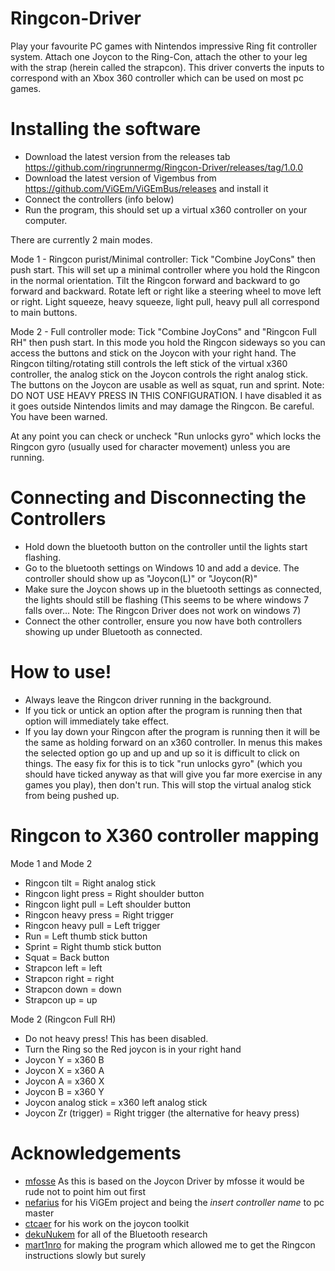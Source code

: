 # Ringcon-Driver
Play your favourite PC games with Nintendos impressive Ring fit controller system. Attach one Joycon to the Ring-Con, attach the other to your leg with the strap (herein called the strapcon). This driver converts the inputs to correspond with an Xbox 360 controller which can be used on most pc games.


# Installing the software
 * Download the latest version from the releases tab https://github.com/ringrunnermg/Ringcon-Driver/releases/tag/1.0.0
 * Download the latest version of Vigembus from https://github.com/ViGEm/ViGEmBus/releases and install it
 * Connect the controllers (info below) 
 * Run the program, this should set up a virtual x360 controller on your computer.
 
There are currently 2 main modes.

Mode 1 - Ringcon purist/Minimal controller: Tick "Combine JoyCons" then push start. This will set up a minimal controller where you hold the Ringcon in the normal orientation. Tilt the Ringcon forward and backward to go forward and backward. Rotate left or right like a steering wheel to move left or right. Light squeeze, heavy squeeze, light pull, heavy pull all correspond to main buttons.

Mode 2 - Full controller mode: Tick "Combine JoyCons" and "Ringcon Full RH" then push start. In this mode you hold the Ringcon sideways so you can access the buttons and stick on the Joycon with your right hand. The Ringcon tilting/rotating still controls the left stick of the virtual x360 controller, the analog stick on the Joycon controls the right analog stick. The buttons on the Joycon are usable as well as squat, run and sprint. Note: DO NOT USE HEAVY PRESS IN THIS CONFIGURATION. I have disabled it as it goes outside Nintendos limits and may damage the Ringcon. Be careful. You have been warned.

At any point you can check or uncheck "Run unlocks gyro" which locks the Ringcon gyro (usually used for character movement) unless you are running.

# Connecting and Disconnecting the Controllers
 * Hold down the bluetooth button on the controller until the lights start flashing.
 * Go to the bluetooth settings on Windows 10 and add a device. The controller should show up as "Joycon(L)" or "Joycon(R)"
 * Make sure the Joycon shows up in the bluetooth settings as connected, the lights should still be flashing (This seems to be where windows 7 falls over... Note: The Ringcon Driver does not work on windows 7)
 * Connect the other controller, ensure you now have both controllers showing up under Bluetooth as connected.

# How to use!
 * Always leave the Ringcon driver running in the background.
 * If you tick or untick an option after the program is running then that option will immediately take effect.
 * If you lay down your Ringcon after the program is running then it will be the same as holding forward on an x360 controller. In menus this makes the selected option go up and up and up so it is difficult to click on things. The easy fix for this is to tick "run unlocks gyro" (which you should have ticked anyway as that will give you far more exercise in any games you play), then don't run. This will stop the virtual analog stick from being pushed up. 

# Ringcon to X360 controller mapping
Mode 1 and Mode 2
 * Ringcon tilt = Right analog stick
 * Ringcon light press = Right shoulder button
 * Ringcon light pull = Left shoulder button
 * Ringcon heavy press = Right trigger
 * Ringcon heavy pull = Left trigger
 * Run = Left thumb stick button
 * Sprint = Right thumb stick button
 * Squat = Back button
 * Strapcon left = left
 * Strapcon right = right
 * Strapcon down = down
 * Strapcon up = up

Mode 2 (Ringcon Full RH)
 * Do not heavy press! This has been disabled.
 * Turn the Ring so the Red joycon is in your right hand
 * Joycon Y = x360 B
 * Joycon X = x360 A
 * Joycon A = x360 X
 * Joycon B = x360 Y
 * Joycon analog stick = x360 left analog stick
 * Joycon Zr (trigger) = Right trigger (the alternative for heavy press)

# Acknowledgements
- [mfosse](https://github.com/mfosse/JoyCon-Driver) As this is based on the Joycon Driver by mfosse it would be rude not to point him out first 
- [nefarius](https://github.com/ViGEm/ViGEmBus) for his ViGEm project and being the *insert controller name* to pc master
- [ctcaer](https://github.com/CTCaer/jc_toolkit) for his work on the joycon toolkit
- [dekuNukem](https://github.com/dekuNukem/Nintendo_Switch_Reverse_Engineering) for all of the Bluetooth research
- [mart1nro](https://github.com/mart1nro/joycontrol) for making the program which allowed me to get the Ringcon instructions slowly but surely

